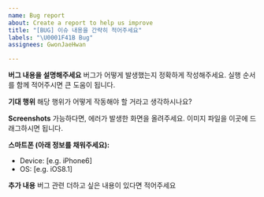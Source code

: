 ```yaml
---
name: Bug report
about: Create a report to help us improve
title: "[BUG] 이슈 내용을 간략히 적어주세요"
labels: "\U0001F41B Bug"
assignees: GwonJaeHwan

---
```


**버그 내용을 설명해주세요**
버그가 어떻게 발생했는지 정확하게 작성해주세요.
실행 순서를 함께 적어주시면 큰 도움이 됩니다.

**기대 행위**
해당 행위가 어떻게 작동해야 할 거라고 생각하시나요?

**Screenshots**
가능하다면, 에러가 발생한 화면을 올려주세요.
이미지 파일을 이곳에 드래그하시면 됩니다.

**스마트폰 (아래 정보를 채워주세요):**
 - Device: [e.g. iPhone6]
 - OS: [e.g. iOS8.1]

**추가 내용**
버그 관련 더하고 싶은 내용이 있다면 적어주세요
